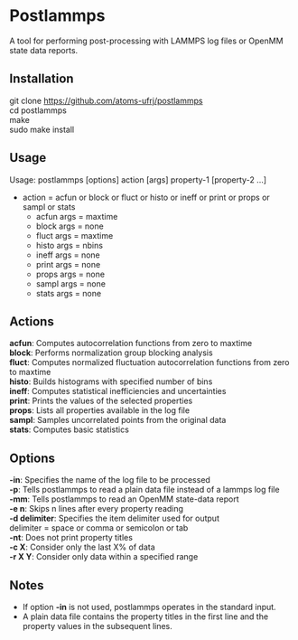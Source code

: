 Postlammps
==========

A tool for performing post-processing with LAMMPS log files or OpenMM state data reports.


Installation
------------

git clone https://github.com/atoms-ufrj/postlammps<br>
cd postlammps<br>
make<br>
sudo make install<br>


Usage
-----

Usage: postlammps [options] action [args] property-1 [property-2 ...]<br>
  * action = acfun or block or fluct or histo or ineff or print or props or sampl or stats<br>
    * acfun args = maxtime<br>
    * block args = none<br>
    * fluct args = maxtime<br>
    * histo args = nbins<br>
    * ineff args = none<br>
    * print args = none<br>
    * props args = none<br>
    * sampl args = none<br>
    * stats args = none<br>

Actions
-------

**acfun**: Computes autocorrelation functions from zero to maxtime<br>
**block**: Performs normalization group blocking analysis<br>
**fluct**: Computes normalized fluctuation autocorrelation functions from zero to maxtime<br>
**histo**: Builds histograms with specified number of bins<br>
**ineff**: Computes statistical inefficiencies and uncertainties<br>
**print**: Prints the values of the selected properties<br>
**props**: Lists all properties available in the log file<br>
**sampl**: Samples uncorrelated points from the original data<br>
**stats**: Computes basic statistics<br>

Options
-------

**-in**: Specifies the name of the log file to be processed<br>
**-p**: Tells postlammps to read a plain data file instead of a lammps log file<br>
**-mm**: Tells postlammps to read an OpenMM state-data report<br>
**-e n**: Skips n lines after every property reading<br>
**-d delimiter**: Specifies the item delimiter used for output<br>
  delimiter = space or comma or semicolon or tab<br>
**-nt**: Does not print property titles<br>
**-c X**: Consider only the last X% of data<br>
**-r X Y**: Consider only data within a specified range<br>

Notes
-----

* If option **-in** is not used, postlammps operates in the standard input.<br>
* A plain data file contains the property titles in the first line and the property values in the subsequent lines.<br>


